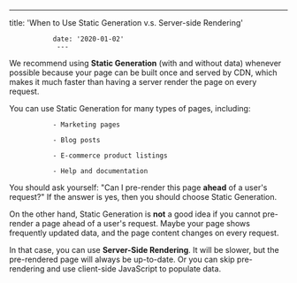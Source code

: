 ---
title: 'When to Use Static Generation v.s. Server-side Rendering'

               date: '2020-01-02' 
                ---

We recommend using 
               **Static Generation** (with and without data) whenever possible because your page can be built once and served by CDN, which makes it much faster than having a server render the page on every request.

You can use Static Generation for many types of pages, including:


               - Marketing pages

               - Blog posts

               - E-commerce product listings

               - Help and documentation

You should ask yourself: "Can I pre-render this page 
               **ahead** of a user's request?" If the answer is yes, then you should choose Static Generation.

On the other hand, Static Generation is 
               **not** a good idea if you cannot pre-render a page ahead of a user's request. Maybe your page shows frequently updated data, and the page content changes on every request.

In that case, you can use 
               **Server-Side Rendering**. It will be slower, but the pre-rendered page will always be up-to-date. Or you can skip pre-rendering and use client-side JavaScript to populate data.

               